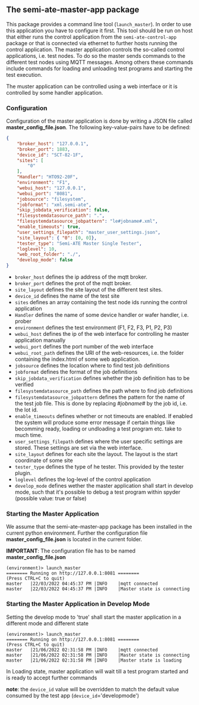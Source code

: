 ## The semi-ate-master-app package

This package provides a command line tool (`launch_master`). In order to use this application you have to configure it first. This tool should be run on host that either runs the control application from the `semi-ate-control-app` package or that is connected via ethernet to further hosts running the control application.
The master application controls the so-called control applications, i.e. test nodes. To do so the master sends commands to the different test nodes using MQTT messages. Among others these commands
include commands for loading and unloading test programs and starting the test execution.

The muster application can be controlled using a web interface or it is controlled by some handler application.

### Configuration

Configuration of the master application is done by writing a JSON file called **master_config_file.json**. The following key-value-pairs have to be defined:

```JSON
{
    "broker_host": "127.0.0.1",
    "broker_port": 1883,
    "device_id": "SCT-82-1F",
    "sites": [
        "0"
    ],
    "Handler": "HTO92-20F",
    "environment": "F1",
    "webui_host": "127.0.0.1",
    "webui_port": "8081",
    "jobsource": "filesystem",
    "jobformat": "xml.semi-ate",
    "skip_jobdata_verification": false,
    "filesystemdatasource_path": ".",
    "filesystemdatasource_jobpattern": "le#jobname#.xml",
    "enable_timeouts": true,
    "user_settings_filepath": "master_user_settings.json",
    "site_layout": { "0": [0, 0]},
    "tester_type": "Semi-ATE Master Single Tester",
    "loglevel": 10,
    "web_root_folder": "./",
    "develop_mode": false
}
```

* `broker_host` defines the ip address of the mqtt broker.
* `broker_port` defines the prot of the mqtt broker.
* `site_layout` defines the site layout of the different test sites.
* `device_id` defines the name of the test site
* `sites` defines an array containing the test node ids running the control application
* `Handler` defines the name of some device handler or wafer handler, i.e. prober
* `environment` defines the test environment (F1, F2, F3, P1, P2, P3)
* `webui_host` defines the ip of the web interface for controlling he master application manually
* `webui_port` defines the port number of the web interface
* `webui_root_path` defines the URI of the web-resources, i.e. the folder containing the index.html of some web application.
* `jobsource` defines the location where to find test job definitions
* `jobformat` defines the format of the job definitions
* `skip_jobdata_verification` defines whether the job definition has to be verified
* `filesystemdatasource_path` defines the path where to find job definitions
* `filesystemdatasource_jobpattern` defines the pattern for the name of the test job file. This is done by replacing _#jobname#_ by the job id, i.e. the lot id.
* `enable_timeouts` defines whether or not timeouts are enabled. If enabled the system will produce some error message if certain things like becomming ready, loading or undloading a test program etc. take to much time.
* `user_settings_filepath` defines where the user specific settings are stored. These settings are set via the web interface.
* `site_layout` defines for each site the layout. The layout is the start coordinate of some site
* `tester_type` defines the type of he tester. This provided by the tester plugin.
* `loglevel` defines the log-level of the control application
* `develop_mode` defines wether the master application shall start in develop mode, such that it's possible to debug a test program within spyder (possible value: true or false)

### Starting the Master Application

We assume that the semi-ate-master-app package has been installed in the current python environment. Further the configuration file **master_config_file.json** is located in the current folder.

**IMPORTANT**: The configuration file has to be named **master_config_file.json**

```Console
(environment)> launch_master
======== Running on http://127.0.0.1:8081 ========
(Press CTRL+C to quit)
master   |22/03/2022 04:45:37 PM |INFO    |mqtt connected
master   |22/03/2022 04:45:37 PM |INFO    |Master state is connecting
```

### Starting the Master Application in Develop Mode
Setting the develop mode to 'true' shall start the master application in a different mode and different state


```Console
(environment)> launch_master
======== Running on http://127.0.0.1:8081 ========
(Press CTRL+C to quit)
master   |21/06/2022 02:31:58 PM |INFO    |mqtt connected
master   |21/06/2022 02:31:58 PM |INFO    |Master state is connecting
master   |21/06/2022 02:31:58 PM |INFO    |Master state is loading
```

In Loading state, master application will wait till a test program started and is ready to accept further commands

__note__: the `device_id` value will be overridden to match the default value consumed by the test app (`device_id`='developmode')